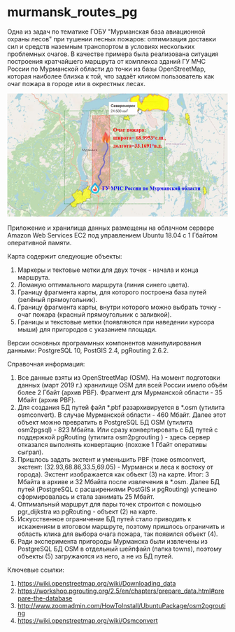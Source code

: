 # murmansk_routes_pg

Одна из задач по тематике ГОБУ "Мурманская база авиационной охраны лесов" при тушении лесных пожаров: оптимизация доставки сил и средств наземным транспортом в условиях нескольких проблемных очагов. В качестве примера была реализована ситуация построения кратчайшего маршрута от комплекса зданий ГУ МЧС России по Мурманской области до точки из базы OpenStreetMap, которая наиболее близка к той, что задаёт кликом пользователь как очаг пожара в городе или в окрестных лесах.

![Превью](https://github.com/ZifRD/murmansk_routes_pg/blob/master/preview.png)

Приложение и хранилища данных размещены на облачном сервере Amazon Web Services EC2 под управлением Ubuntu 18.04 с 1 Гбайтом оперативной памяти.

Карта содержит следующие объекты:
1. Маркеры и тектовые метки для двух точек - начала и конца маршрута.
2. Ломаную оптимального маршрута (линия синего цвета).
3. Границу фрагмента карты, для которого построена база путей (зелёный прямоугольник).
4. Границу фрагмента карты, внутри которого можно выбрать точку - очаг пожара (красный прямоугольник с заливкой).
5. Границы и текстовые метки (появляются при наведении курсора мыши) для пригородов с указанием площади.

Версии основных программных компонентов манипулирования данными: PostgreSQL 10, PostGIS 2.4, pgRouting 2.6.2.

Справочная информация:
1. Все данные взяты из OpenStreetMap (OSM). На момент подготовки данных (март 2019 г.) хранилище OSM для всей России имело объём более 2 Гбайт (архив PBF). Фрагмент для Мурманской области - 35 Мбайт (архив PBF). 
2. Для создания БД путей файл *.pbf разархивируется в *.osm (утилита osmconvert). В случае Мурманской области - 460 Мбайт. Далее этот объект можно превратить в PostgreSQL БД OSM (утилита osm2pgsql) - 823 Мбайта. Или сразу конвертировать с БД путей с поддержкой pgRouting (утилита osm2pgrouting ) - здесь сервер отказался выполнять конвертацию (похоже 1 Гбайт оперативы сыграл). 
3. Пришлось задать экстент и уменьшить PBF (тоже osmconvert, экстент: (32.93,68.86,33.5,69.05) - Мурманск и леса к востоку от города). Экстент изображается как объект (3) на карте. Итог: 3 Мбайта в архиве и 32 Мбайта после извлечения в *.osm. Далее БД путей (PostgreSQL c расширениями PostGIS и pgRouting) успешно сформировалась и стала занимать 25 Мбайт. 
4. Оптимальный маршрут для пары точек строится с помощью pgr_dijkstra из pgRouting - объект (2) на карте.
5. Искусственное ограничение БД путей стало приводить к искажениям в итоговом маршруте, поэтому пришлось ограничить и область клика для выбора очага пожара, так появился объект (4).
6. Ради эксперимента пригороды Мурманска были извлечены из PostgreSQL БД OSM в отдельный шейпфайл (папка towns), поэтому объекты (5) загружаются из него, а не из БД путей.

Ключевые ссылки:
1. https://wiki.openstreetmap.org/wiki/Downloading_data 
2. https://workshop.pgrouting.org/2.5/en/chapters/prepare_data.html#prepare-the-database
2. http://www.zoomadmin.com/HowToInstall/UbuntuPackage/osm2pgrouting
3. https://wiki.openstreetmap.org/wiki/Osmconvert



